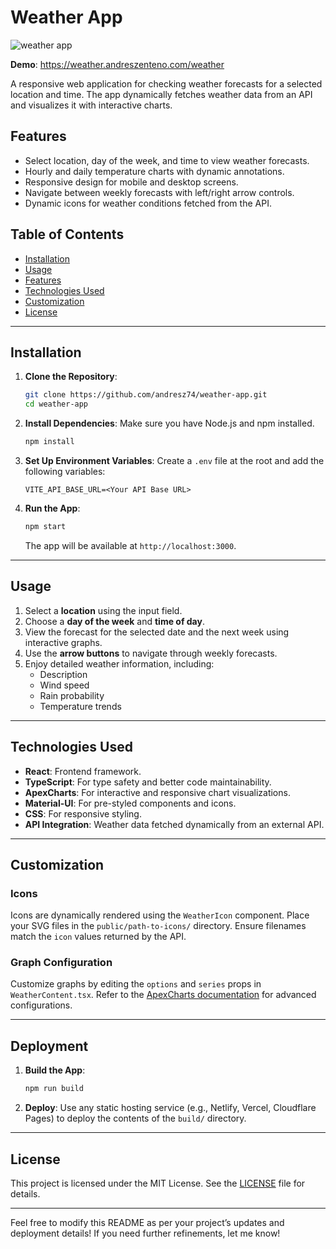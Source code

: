 # Weather App

![weather app](http://zenteno.org/public_assets/weather-app-01.png)

**Demo**: https://weather.andreszenteno.com/weather

A responsive web application for checking weather forecasts for a selected location and time. The app dynamically fetches weather data from an API and visualizes it with interactive charts.

## Features

-   Select location, day of the week, and time to view weather forecasts.
-   Hourly and daily temperature charts with dynamic annotations.
-   Responsive design for mobile and desktop screens.
-   Navigate between weekly forecasts with left/right arrow controls.
-   Dynamic icons for weather conditions fetched from the API.

## Table of Contents

-   [Installation](#installation)
-   [Usage](#usage)
-   [Features](#features)
-   [Technologies Used](#technologies-used)
-   [Customization](#customization)
-   [License](#license)

---

## Installation

1. **Clone the Repository**:

    ```bash
    git clone https://github.com/andresz74/weather-app.git
    cd weather-app
    ```

2. **Install Dependencies**:
   Make sure you have Node.js and npm installed.

    ```bash
    npm install
    ```

3. **Set Up Environment Variables**:
   Create a `.env` file at the root and add the following variables:

    ```env
    VITE_API_BASE_URL=<Your API Base URL>
    ```

4. **Run the App**:

    ```bash
    npm start
    ```

    The app will be available at `http://localhost:3000`.

---

## Usage

1. Select a **location** using the input field.
2. Choose a **day of the week** and **time of day**.
3. View the forecast for the selected date and the next week using interactive graphs.
4. Use the **arrow buttons** to navigate through weekly forecasts.
5. Enjoy detailed weather information, including:
    - Description
    - Wind speed
    - Rain probability
    - Temperature trends

---

## Technologies Used

-   **React**: Frontend framework.
-   **TypeScript**: For type safety and better code maintainability.
-   **ApexCharts**: For interactive and responsive chart visualizations.
-   **Material-UI**: For pre-styled components and icons.
-   **CSS**: For responsive styling.
-   **API Integration**: Weather data fetched dynamically from an external API.

---

## Customization

### Icons

Icons are dynamically rendered using the `WeatherIcon` component. Place your SVG files in the `public/path-to-icons/` directory. Ensure filenames match the `icon` values returned by the API.

### Graph Configuration

Customize graphs by editing the `options` and `series` props in `WeatherContent.tsx`. Refer to the [ApexCharts documentation](https://apexcharts.com/docs/) for advanced configurations.

---

## Deployment

1. **Build the App**:

    ```bash
    npm run build
    ```

2. **Deploy**:
   Use any static hosting service (e.g., Netlify, Vercel, Cloudflare Pages) to deploy the contents of the `build/` directory.

---

## License

This project is licensed under the MIT License. See the [LICENSE](LICENSE) file for details.

---

Feel free to modify this README as per your project’s updates and deployment details! If you need further refinements, let me know!
